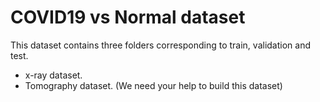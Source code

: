 # COVID19 vs Normal dataset

This dataset contains three folders corresponding to train, validation and test.

- x-ray dataset.
- Tomography dataset. (We need your help to build this dataset)
